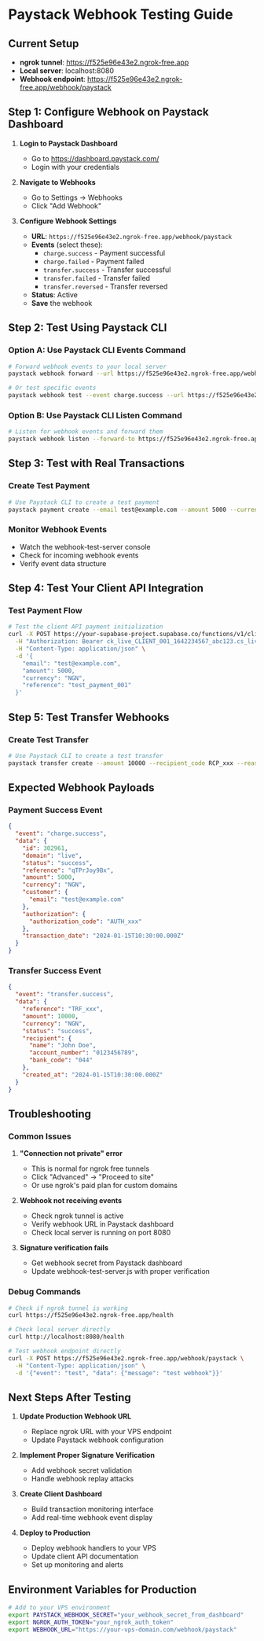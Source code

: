 # Paystack Webhook Testing Guide

## Current Setup
- **ngrok tunnel**: https://f525e96e43e2.ngrok-free.app
- **Local server**: localhost:8080
- **Webhook endpoint**: https://f525e96e43e2.ngrok-free.app/webhook/paystack

## Step 1: Configure Webhook on Paystack Dashboard

1. **Login to Paystack Dashboard**
   - Go to https://dashboard.paystack.com/
   - Login with your credentials

2. **Navigate to Webhooks**
   - Go to Settings → Webhooks
   - Click "Add Webhook"

3. **Configure Webhook Settings**
   - **URL**: `https://f525e96e43e2.ngrok-free.app/webhook/paystack`
   - **Events** (select these):
     - `charge.success` - Payment successful
     - `charge.failed` - Payment failed
     - `transfer.success` - Transfer successful
     - `transfer.failed` - Transfer failed
     - `transfer.reversed` - Transfer reversed
   - **Status**: Active
   - **Save** the webhook

## Step 2: Test Using Paystack CLI

### Option A: Use Paystack CLI Events Command
```bash
# Forward webhook events to your local server
paystack webhook forward --url https://f525e96e43e2.ngrok-free.app/webhook/paystack

# Or test specific events
paystack webhook test --event charge.success --url https://f525e96e43e2.ngrok-free.app/webhook/paystack
```

### Option B: Use Paystack CLI Listen Command
```bash
# Listen for webhook events and forward them
paystack webhook listen --forward-to https://f525e96e43e2.ngrok-free.app/webhook/paystack
```

## Step 3: Test with Real Transactions

### Create Test Payment
```bash
# Use Paystack CLI to create a test payment
paystack payment create --email test@example.com --amount 5000 --currency NGN
```

### Monitor Webhook Events
- Watch the webhook-test-server console
- Check for incoming webhook events
- Verify event data structure

## Step 4: Test Your Client API Integration

### Test Payment Flow
```bash
# Test the client API payment initialization
curl -X POST https://your-supabase-project.supabase.co/functions/v1/client-api/payments/initialize \
  -H "Authorization: Bearer ck_live_CLIENT_001_1642234567_abc123.cs_live_def456ghi789jkl012mno345pqr678st" \
  -H "Content-Type: application/json" \
  -d '{
    "email": "test@example.com",
    "amount": 5000,
    "currency": "NGN",
    "reference": "test_payment_001"
  }'
```

## Step 5: Test Transfer Webhooks

### Create Test Transfer
```bash
# Use Paystack CLI to create a test transfer
paystack transfer create --amount 10000 --recipient_code RCP_xxx --reason "Test transfer"
```

## Expected Webhook Payloads

### Payment Success Event
```json
{
  "event": "charge.success",
  "data": {
    "id": 302961,
    "domain": "live",
    "status": "success",
    "reference": "qTPrJoy9Bx",
    "amount": 5000,
    "currency": "NGN",
    "customer": {
      "email": "test@example.com"
    },
    "authorization": {
      "authorization_code": "AUTH_xxx"
    },
    "transaction_date": "2024-01-15T10:30:00.000Z"
  }
}
```

### Transfer Success Event
```json
{
  "event": "transfer.success",
  "data": {
    "reference": "TRF_xxx",
    "amount": 10000,
    "currency": "NGN",
    "status": "success",
    "recipient": {
      "name": "John Doe",
      "account_number": "0123456789",
      "bank_code": "044"
    },
    "created_at": "2024-01-15T10:30:00.000Z"
  }
}
```

## Troubleshooting

### Common Issues

1. **"Connection not private" error**
   - This is normal for ngrok free tunnels
   - Click "Advanced" → "Proceed to site"
   - Or use ngrok's paid plan for custom domains

2. **Webhook not receiving events**
   - Check ngrok tunnel is active
   - Verify webhook URL in Paystack dashboard
   - Check local server is running on port 8080

3. **Signature verification fails**
   - Get webhook secret from Paystack dashboard
   - Update webhook-test-server.js with proper verification

### Debug Commands

```bash
# Check if ngrok tunnel is working
curl https://f525e96e43e2.ngrok-free.app/health

# Check local server directly
curl http://localhost:8080/health

# Test webhook endpoint directly
curl -X POST https://f525e96e43e2.ngrok-free.app/webhook/paystack \
  -H "Content-Type: application/json" \
  -d '{"event": "test", "data": {"message": "test webhook"}}'
```

## Next Steps After Testing

1. **Update Production Webhook URL**
   - Replace ngrok URL with your VPS endpoint
   - Update Paystack webhook configuration

2. **Implement Proper Signature Verification**
   - Add webhook secret validation
   - Handle webhook replay attacks

3. **Create Client Dashboard**
   - Build transaction monitoring interface
   - Add real-time webhook event display

4. **Deploy to Production**
   - Deploy webhook handlers to your VPS
   - Update client API documentation
   - Set up monitoring and alerts

## Environment Variables for Production

```bash
# Add to your VPS environment
export PAYSTACK_WEBHOOK_SECRET="your_webhook_secret_from_dashboard"
export NGROK_AUTH_TOKEN="your_ngrok_auth_token"
export WEBHOOK_URL="https://your-vps-domain.com/webhook/paystack"
```